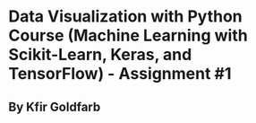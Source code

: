 # Data Visualization with Python Course (Machine Learning with Scikit-Learn, Keras, and TensorFlow) - Assignment #1
## By Kfir Goldfarb